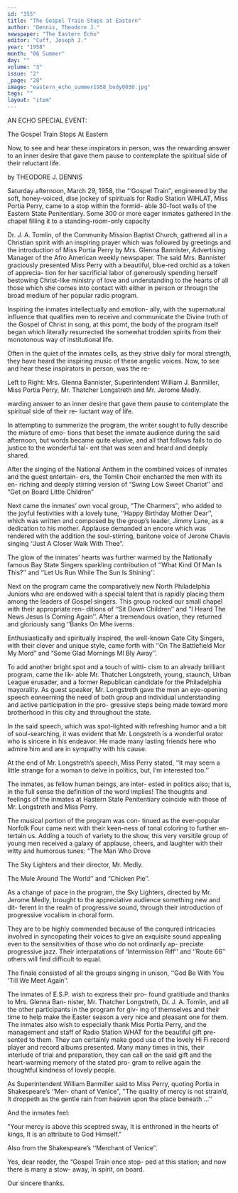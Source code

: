 ```yaml
---
id: "355"
title: "The Gospel Train Stops at Eastern"
author: "Dennis, Theodore J."
newspaper: "The Eastern Echo"
editor: "Cuff, Joseph J."
year: "1958"
month: "06 Summer"
day: ""
volume: "3"
issue: "2"
_page: "28"
image: "eastern_echo_summer1958_body0030.jpg"
tags: ""
layout: "item"
---
```

AN ECHO SPECIAL EVENT:

The Gospel Train
Stops
At Eastern

Now, to see and hear these inspirators in person, was the rewarding
answer to an inner desire that gave them pause to contemplate the
spiritual side of their reluctant life.

by THEODORE J. DENNIS

Saturday afternoon, March 29, 1958, the “‘Gospel
Train’’, engineered by the soft, honey-voiced,
dise jockey of spirituals for Radio Station WIHLAT,
Miss Portia Perry, came to a stop within the formid-
able 30-foot walls of the Eastern State Penitentiary.
Some 300 or more eager inmates gathered in the
chapel filling it to a standing-room-only capacity

Dr. J. A. Tomlin, of the Community Mission
Baptist Church, gathered all in a Christian spirit
with an inspiring prayer which was followed by
greetings and the introduction of Miss Portia Perry
by Mrs. Glenna Bannister, Advertising Manager of
the Afro American weekly newspaper. The said
Mrs. Bannister graciously presented Miss Perry with
a beautiful, blue-red orchid as a token of apprecia-
tion for her sacrificial labor of generously spending
herself bestowing Christ-like ministry of love and
understanding to the hearts of all those which she
comes into contact with either in person or througn
the broad medium of her popular radio program.

Inspiring the inmates intellectually and emotion-
ally, with the supernatural influence that qualifies
men to receive and communicate the Divine truth
of the Gospel of Christ in song, at this pomt, the
body of the program itself began which literally
resurrected the somewhat trodden spirits from their
monotonous way of institutional life.

Often in the quiet of the inmates cells, as they
strive daily for moral strength, they have heard the
inspiring music of these angelic voices. Now, to see
and hear these inspirators in person, was the re-

Left to Right: Mrs. Glenna Bannister, Superintendent William J. Banmiller,
Miss Portia Perry, Mr. Thatcher Longstreth and Mr. Jerome Medly.

warding answer to an inner desire that gave them
pause to contemplate the spiritual side of their re-
luctant way of life.

In attempting to summerize the program, the
writer sought to fully describe the mixture of emo-
tions that beset the inmate audience during the said
afternoon, but words became quite elusive, and all
that follows fails to do justice to the wonderful tal-
ent that was seen and heard and deeply shared.

After the singing of the National Anthem in the
combined voices of inmates and the guest entertain-
ers, the Tomlin Choir enchanted the men with its en-
riching and deeply stirring version of “Swing Low
Sweet Chariot’’ and “Get on Board Little Children”

Next came the inmates’ own vocal group, “The
Charmers’’, who added to the joyful festivities with
a lovely tune, ‘‘Happy Birthday Mother Dear’’,
which was written and composed by the group’s
leader, Jimmy Lane, as a dedication to his mother.
Applause demanded an encore which was rendered
with the addition the soul-stirring, baritone voice of
Jerone Chavis singing ‘‘Just A Closer Walk With
Thee”.

The glow of the inmates’ hearts was further
warmed by the Nationally famous Bay State Singers
sparkling contribution of ‘‘What Kind Of Man Is
This?’’ and ‘‘Let Us Run While The Sun Is Shining’’.

Next on the program came the comparatively
new North Philadelphia Juniors who are endowed
with a special talent that is rapidly placing them
among the leaders of Gospel singers. This group
rocked our small chapel with their appropriate ren-
ditions of ‘‘Sit Down Children’’ and “I Heard The
News Jesus Is Coming Again’’. After a tremendous
ovation, they returned and gloriously sang ‘‘Banks
On Mhe iverns.

Enthusiastically and spiritually inspired, the
well-known Gate City Singers, with their clever and
unique style, came forth with ‘‘On The Battlefield
Mor My Mord” and “Some Glad Mornings Ml Bly
Away’’.

To add another bright spot and a touch of witti-
cism to an already brilliant program, came the lik-
able Mr. Thatcher Longstreth, young, staunch, Urban
League erusader, and a former Republican candidate
for the Philadelphia mayorality. As guest speaker,
Mr. Longstreth gave the men an eye-opening speech
eoneerning the need of both group and individual
understanding and active participation in the pro-
gressive steps being made toward more brotherhood
in this city and throughout the state.

In the said speech, which was spot-lighted with
refreshing humor and a bit of soul-searching, it was
evident that Mr. Longstreth is a wonderful orator
who is sincere in his endeavor. He made many
lasting friends here who admire him and are in
sympathy with his cause.

At the end of Mr. Longstreth’s speech, Miss
Perry stated, ‘‘It may seem a little strange for a
woman to delve in politics, but, I’m interested too.’’

The inmates, as fellow human beings, are inter-
ested in politics also; that is, in the full sense the
definition of the word implies! The thoughts and
feelings of the inmates at Hastern State Penitentiary
coincide with those of Mr. Longstreth and Miss Perry.

The musical portion of the program was con-
tinued as the ever-popular Norfolk Four came next
with their keen-ness of tonal coloring to further en-
tertain us. Adding a touch of variety to the show,
this very versitile group of young men received a
galaxy of applause, cheers, and laughter with their
witty and humorous tunes: ‘‘The Man Who Drove

The Sky Lighters and their director, Mr. Medly.

The Mule Around The World’’ and “Chicken Pie’’.

As a change of pace in the program, the Sky
Lighters, directed by Mr. Jerome Medly, brought to
the appreciative audience something new and dit-
ferent in the realm of progressive sound, through
their introduction of progressive vocalism in choral
form.

They are to be highly commended because of the
conqured intricacies involved in syncopating their
voices to give an exquisite sound appealing even to
the sensitivities of those who do not ordinarily ap-
preciate progressive jazz. Their interpatations of
‘Intermission Riff’’ and ‘‘Route 66’’ others will find
difficult to equal.

The finale consisted of all the groups singing in
unison, ‘‘God Be With You 'Till We Meet Again’’.

The inmates of E.S.P. wish to express their pro-
found gratitiude and thanks to Mrs. Glenna Ban-
nister, Mr. Thatcher Longstreth, Dr. J. A. Tomlin,
and all the other participants in the program for giv-
ing of themselves and their time to help make the
Easter season a very nice and pleasant one for them.
The inmates also wish to especially thank Miss
Portia Perry, and the management and staff of
Radio Station WHAT for the beautiful gift pre-
sented to them. They can certainly make good use
of the lovely Hi Fi record player and record albums
presented. Many many times in this, their interlude
of trial and preparation, they can call on the said gift
and the heart-warming memory of the stated pro-
gram to relive again the thoughtful kindness of
lovely people.

As Superintendent William Banmiller said to
Miss Perry, quoting Portia in Shakespeare’s ‘‘Mer-
chant of Venice", "The quality of mercy is not
strain’d, It droppeth as the gentle rain from heaven
upon the place beneath ...’’

And the inmates feel:

"Your mercy is above this sceptred sway,
It is enthroned in the hearts of kings,
It is an attribute to God Himself.”

Also from the Shakespeare’s ‘‘Merchant of Venice’’.

Yes, dear reader, the “Gospel Train once stop-
ped at this station; and now there is many a stow-
away, ln spirit, on board.

Our sincere thanks.

